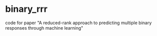 # binary_rrr
code for paper "A reduced-rank approach to predicting multiple binary responses through machine learning"
